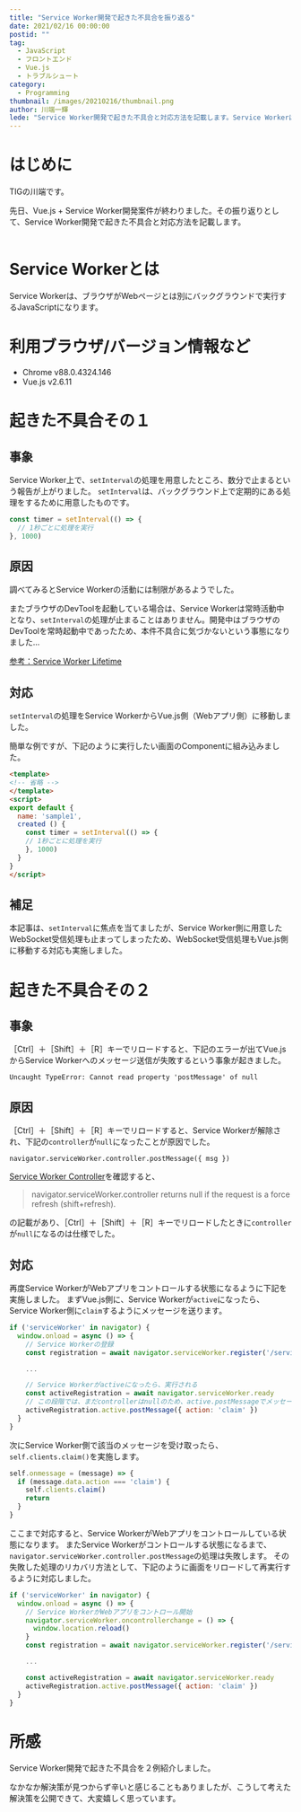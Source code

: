 ```yaml
---
title: "Service Worker開発で起きた不具合を振り返る"
date: 2021/02/16 00:00:00
postid: ""
tag:
  - JavaScript
  - フロントエンド
  - Vue.js
  - トラブルシュート
category:
  - Programming
thumbnail: /images/20210216/thumbnail.png
author: 川端一輝
lede: "Service Worker開発で起きた不具合と対応方法を記載します。Service Workerは、ブラウザがWebページとは別にバックグラウンドで実行するJavaScriptになります。"
---
```

# はじめに

TIGの川端です。

先日、Vue.js + Service Worker開発案件が終わりました。その振り返りとして、Service Worker開発で起きた不具合と対応方法を記載します。

<img src="/images/20210216/thumbnail.png" class="img-middle-size" alt="" title="Diego VelázquezによるPixabayからの画像" loading="lazy">

# Service Workerとは

Service Workerは、ブラウザがWebページとは別にバックグラウンドで実行するJavaScriptになります。

# 利用ブラウザ/バージョン情報など

- Chrome v88.0.4324.146
- Vue.js v2.6.11

# 起きた不具合その１

## 事象

Service Worker上で、`setInterval`の処理を用意したところ、数分で止まるという報告が上がりました。
`setInterval`は、バックグラウンド上で定期的にある処理をするために用意したものです。

```js service-worker.js
const timer = setInterval(() => {
  // 1秒ごとに処理を実行
}, 1000)
```

## 原因

調べてみるとService Workerの活動には制限があるようでした。

またブラウザのDevToolを起動している場合は、Service Workerは常時活動中となり、`setInterval`の処理が止まることはありません。開発中はブラウザのDevToolを常時起動中であったため、本件不具合に気づかないという事態になりました...

[参考：Service Worker Lifetime](https://w3c.github.io/ServiceWorker/#service-worker-lifetime)

## 対応

`setInterval`の処理をService WorkerからVue.js側（Webアプリ側）に移動しました。

簡単な例ですが、下記のように実行したい画面のComponentに組み込みました。

```html sample1.vue
<template>
<!-- 省略 -->
</template>
<script>
export default {
  name: 'sample1',
  created () {
    const timer = setInterval(() => {
    // 1秒ごとに処理を実行
    }, 1000)
  }
}
</script>
```

## 補足

本記事は、`setInterval`に焦点を当てましたが、Service Worker側に用意したWebSocket受信処理も止まってしまったため、WebSocket受信処理もVue.js側に移動する対応も実施しました。

# 起きた不具合その２

## 事象

［Ctrl］＋［Shift］＋［R］キーでリロードすると、下記のエラーが出てVue.jsからService Workerへのメッセージ送信が失敗するという事象が起きました。

```
Uncaught TypeError: Cannot read property 'postMessage' of null
```

## 原因

［Ctrl］＋［Shift］＋［R］キーでリロードすると、Service Workerが解除され、下記の`controller`が`null`になったことが原因でした。

```
navigator.serviceWorker.controller.postMessage({ msg })
```

[Service Worker Controller](https://w3c.github.io/ServiceWorker/#dom-serviceworkercontainer-controller)を確認すると、

>navigator.serviceWorker.controller returns null if the request is a force refresh (shift+refresh).

の記載があり、［Ctrl］＋［Shift］＋［R］キーでリロードしたときに`controller`が`null`になるのは仕様でした。

## 対応

再度Service WorkerがWebアプリをコントロールする状態になるように下記を実施しました。
まずVue.js側に、Service Workerが`active`になったら、Service Worker側に`claim`するようにメッセージを送ります。

```js main.js
if ('serviceWorker' in navigator) {
  window.onload = async () => {
    // Service Workerの登録
    const registration = await navigator.serviceWorker.register('/service-worker.js')

    ...

    // Service Workerがactiveになったら、実行される
    const activeRegistration = await navigator.serviceWorker.ready
    // この段階では、まだcontrollerはnullのため、active.postMessageでメッセージを送信
    activeRegistration.active.postMessage({ action: 'claim' })
  }
}
```

次にService Worker側で該当のメッセージを受け取ったら、`self.clients.claim()`を実施します。

```js service-worker.js
self.onmessage = (message) => {
  if (message.data.action === 'claim') {
    self.clients.claim()
    return
  }
}
```

ここまで対応すると、Service WorkerがWebアプリをコントロールしている状態になります。
またService Workerがコントロールする状態になるまで、`navigator.serviceWorker.controller.postMessage`の処理は失敗します。
その失敗した処理のリカバリ方法として、下記のように画面をリロードして再実行するように対応しました。

```js main.js
if ('serviceWorker' in navigator) {
  window.onload = async () => {
    // Service WorkerがWebアプリをコントロール開始
    navigator.serviceWorker.oncontrollerchange = () => {
      window.location.reload()
    }
    const registration = await navigator.serviceWorker.register('/service-worker.js')

    ...

    const activeRegistration = await navigator.serviceWorker.ready
    activeRegistration.active.postMessage({ action: 'claim' })
  }
}
```

# 所感

Service Worker開発で起きた不具合を２例紹介しました。

なかなか解決策が見つからず辛いと感じることもありましたが、こうして考えた解決策を公開できて、大変嬉しく思っています。

